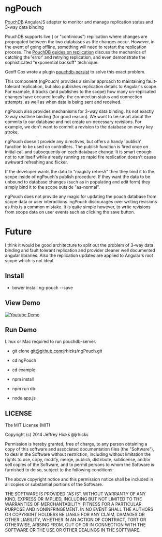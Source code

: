 ngPouch
=======

[PouchDB](http://pouchdb.com/) AngularJS adapter to monitor and manage replication status and 3-way data binding

PouchDB supports live ( or "continious") replication where changes are propogated between the two databases as the changes occur.
However, in the event of going offline, something will need to restart the replication process.  The
[PouchDB guides on replication](http://pouchdb.com/)
discuss the mechanics of catching the 'error' and retrying replication, and even demonstrate the sophisticated "exponential backoff"
technique.

Geoff Cox wrote a plugin [pouchdb-persist](https://github.com/redgeoff/pouchdb-persist) to solve this exact problem.

This component (ngPouch) provides a similar approach to maintaining fault-tolerant replication, but also publishes
 replication details to Angular's scope.  For example, it tracks (and publishes to the scope) how many un-replicated
 changes have occured locally, the connection status and connection attempts, as well as when data is being sent and received.

ngPouch also provides mechanisms for 3-way data binding.  Its not exactly 3-way realtime binding (for good reason).  We
want to be smart about the commits to our database and not create un-necessary revisions.  For example, we don't want to
commit a revision to the database on every key stroke.

ngPouch doesn't provide any directives, but offers a handy 'publish' function to be used on controllers.  The publish function
is fired once on initial call and subsequently on each database change.  It is smart enough not to run itself while already running so
rapid fire replication doesn't cause awkward refreshing and flicker.

If the developer wants the data to "magicly refresh" then they bind it to the scope inside of ngPouch's publish procedure.  If they
want the data to be unbound to database changes (such as in populating and edit form) they simply bind it to the scope outside "as-normal".

ngPouch does not provide any magic for updating the pouch database from scope data or user interactions.  ngPouch discourages over
writing revisions as this is a common mistake.  It is quite simple however, to write revisions from scope data on user events such
as clicking the save button.

Future
======

I think it would be good architecture to split out the problem of 3-way data binding and fault tolerant replication and provider
cleaner well documented angular libraries.  Also the replication updates are applied to Angular's root scope which is not ideal.

Install
------------

* bower install ng-pouch --save

View Demo
-------------

[![Youtube Demo](http://img.youtube.com/vi/k-6SD2b0KOA/0.jpg)](http://www.youtube.com/watch?v=k-6SD2b0KOA)

Run Demo
---------------

Linux or Mac required to run pouchdb-server.

* git clone git@github.com:jrhicks/ngPouch.git

* cd ngPouch

* cd example

* npm install

* npm run db

* node app.js


LICENSE
------------------
The MIT License (MIT)

Copyright (c) 2014 Jeffrey Hicks @jrhicks

Permission is hereby granted, free of charge, to any person obtaining a copy
of this software and associated documentation files (the "Software"), to deal
in the Software without restriction, including without limitation the rights
to use, copy, modify, merge, publish, distribute, sublicense, and/or sell
copies of the Software, and to permit persons to whom the Software is
furnished to do so, subject to the following conditions:

The above copyright notice and this permission notice shall be included in
all copies or substantial portions of the Software.

THE SOFTWARE IS PROVIDED "AS IS", WITHOUT WARRANTY OF ANY KIND, EXPRESS OR
IMPLIED, INCLUDING BUT NOT LIMITED TO THE WARRANTIES OF MERCHANTABILITY,
FITNESS FOR A PARTICULAR PURPOSE AND NONINFRINGEMENT. IN NO EVENT SHALL THE
AUTHORS OR COPYRIGHT HOLDERS BE LIABLE FOR ANY CLAIM, DAMAGES OR OTHER
LIABILITY, WHETHER IN AN ACTION OF CONTRACT, TORT OR OTHERWISE, ARISING FROM,
OUT OF OR IN CONNECTION WITH THE SOFTWARE OR THE USE OR OTHER DEALINGS IN
THE SOFTWARE.


